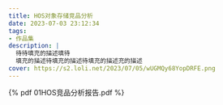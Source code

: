 ```yaml
---
title: HOS对象存储竞品分析
date: 2023-07-03 23:12:34
tags:
- 作品集
description: |
  待待填充的描述填待
  填充的描述待填充的描述待填充的描述充的描述
cover: https://s2.loli.net/2023/07/05/wUGMQy68YopDRFE.png
---
```


{% pdf 01HOS竞品分析报告.pdf %}

